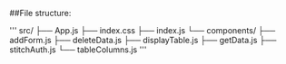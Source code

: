 ##File structure:

'''
src/
├── App.js
├── index.css
├── index.js
└── components/
    ├── addForm.js
    ├── deleteData.js
    ├── displayTable.js
    ├── getData.js
    ├── stitchAuth.js
    └── tableColumns.js
'''